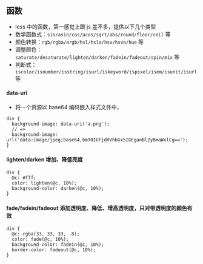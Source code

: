 ## 函数 
* less 中的函数，第一感觉上跟 js 差不多，提供以下几个类型
* 数学函数式：`sin/asin/cos/acos/sqrt/abs/round/floor/ceil` 等
* 颜色转换：`rgb/rgba/argb/hsl/hsla/hsv/hsva/hue` 等
* 调整颜色：`saturate/desaturate/lighten/darken/fadein/fadeout/spin/mix` 等
* 判断式：`iscolor/isnumber/isstring/isurl/iskeyword/ispixel/isem/isunit/isurl` 等

#### data-uri
* 将一个资源以 base64 编码嵌入样式文件中，

```less
div {
  background-image: data-uri('a.png');
  // => 
  background-image: url('data:image/jpeg;base64,bm90IGFjdHVhbGx5IGEganBlZyBmaWxlCg==');
}
```

#### lighten/darken 增加、降低亮度
```less
div {
  @c: #fff;
  color: lighten(@c, 10%);
  background-color: darken(@c, 10%);
}
```

#### fade/fadein/fadeout 添加透明度、降低、增高透明度，只对带透明度的颜色有效
```less
div {
  @c: rgba(33, 33, 33, .8);
  color: fade(@c, 10%);
  background-color: fadein(@c, 10%);
  border-color: fadeout(@c, 10%);
}
```